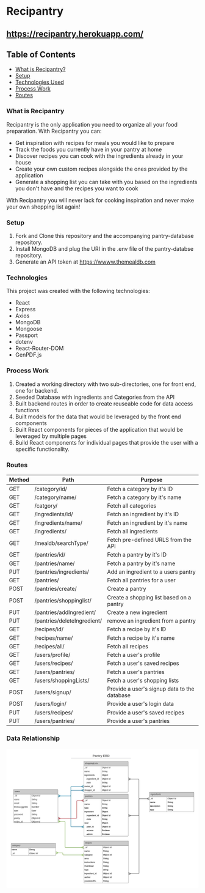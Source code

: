 # Recipantry

## https://recipantry.herokuapp.com/

## Table of Contents

- [What is Recipantry?](#what-is)
- [Setup](#setup)
- [Technologies Used](#technologies)
- [Process Work](#process-work)
- [Routes](#routes)

### What is Recipantry

Recipantry is the only application you need to organize all your food preparation. With Recipantry you can:

- Get inspiration with recipes for meals you would like to prepare
- Track the foods you currently have in your pantry at home
- Discover recipes you can cook with the ingredients already in your house
- Create your own custom recipes alongside the ones provided by the application
- Generate a shopping list you can take with you based on the ingredients you don't have and the recipes you want to cook

With Recipantry you will never lack for cooking inspiration and never make your own shopping list again!

### Setup

1. Fork and Clone this repository and the accompanying pantry-database repository.
2. Install MongoDB and plug the URI in the .env file of the pantry-databse repository.
3. Generate an API token at https://wwww.themealdb.com

### Technologies

This project was created with the following technologies:

- React
- Express
- Axios
- MongoDB
- Mongoose
- Passport
- dotenv
- React-Router-DOM
- GenPDF.js

### Process Work

1. Created a working directory with two sub-directories, one for front end, one for backend. 
2. Seeded Database with ingredients and Categories from the API
3. Built backend routes in order to create reuseable code for data access functions
4. Built models for the data that would be leveraged by the front end components
5. Built React components for pieces of the application that would be leveraged by multiple pages
6. Build React components for individual pages that provide the user with a specific functionality.

### Routes

| Method | Path | Purpose |
| ------ | ---- | ------- |
| GET | /category/id/ | Fetch a category by it's ID |
| GET | /category/name/ | Fetch a category by it's name |
| GET | /catgory/ | Fetch all categories |
| GET | /ingredients/id/ | Fetch an ingredient by it's ID |
| GET | /ingredients/name/ | Fetch an ingredient by it's name |
| GET | /ingredients/ | Fetch all ingredients |
| GET | /mealdb/searchType/ | Fetch pre-defined URLS from the API|
| GET | /pantries/id/ | Fetch a pantry by it's ID |
| GET | /pantries/name/ | Fetch a pantry by it's name |
| PUT | /pantries/ingredients/ | Add an ingredient to a users pantry |
| GET | /pantries/ | Fetch all pantries for a user |
| POST | /pantries/create/ | Create a pantry |
| POST | /pantries/shoppinglist/ | Create a shopping list based on a pantry |
| PUT | /pantries/addIngredient/ | Create a new ingredient |
| PUT | /pantries/deleteIngredient/ | remove an ingredient from a pantry |
| GET | /recipes/id/ | Fetch a recipe by it's ID |
| GET | /recipes/name/ | Fetch a recipe by it's name |
| GET | /recipes/all/ | Fetch all recipes |
| GET | /users/profile/ | Fetch a user's profile |
| GET | /users/recipes/ | Fetch a user's saved recipes |
| GET | /users/pantries/ | Fetch a user's pantries |
| GET | /users/shoppingLists/ | Fetch a user's shopping lists |
| POST | /users/signup/ | Provide a user's signup data to the database |
| POST | /users/login/ | Provide a user's login data |
| PUT | /users/recipes/ | Provide a user's saved recipes |
| PUT | /users/pantries/ | Provide a user's pantries |

### Data Relationship

<img src="PantryERD.jpeg"
     alt="Start up screen"
     style="float: left; margin-right: 10px;" />
